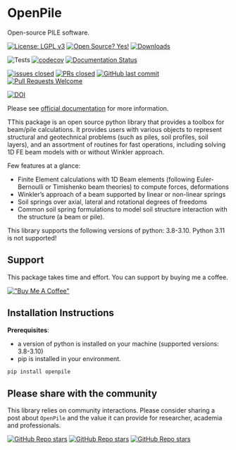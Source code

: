 # OpenPile

Open-source PILE software.

<!-- [![Python Support](https://img.shields.io/pypi/pyversions/openpile.svg)](https://pypi.org/project/openpile/) -->
[![License: LGPL v3](https://img.shields.io/badge/License-GPL%20v3-blue.svg)](https://www.gnu.org/licenses/gpl-3.0)
[![Open Source? Yes!](https://badgen.net/badge/Open%20Source%20%3F/Yes%21/blue?icon=github)](https://github.com/Naereen/badges/)
[![Downloads](https://static.pepy.tech/badge/openpile/month)](https://pepy.tech/project/openpile)

![Tests](https://github.com/TchilDill/openpile/actions/workflows/Test.yml/badge.svg) 
[![codecov](https://codecov.io/gh/TchilDill/Openpile/graph/badge.svg?token=HQERTZ09CV)](https://codecov.io/gh/TchilDill/Openpile)
[![Documentation Status](https://readthedocs.org/projects/openpile/badge/?version=latest)](https://openpile.readthedocs.io/en/latest/?badge=latest)


[![issues closed](https://img.shields.io/github/issues-closed/TchilDill/openpile)](https://github.com/TchilDill/openpile/issues)
[![PRs closed](https://img.shields.io/github/issues-pr-closed/TchilDill/openpile)](https://github.com/TchilDill/openpile/pulls)
[![GitHub last commit](https://img.shields.io/github/last-commit/TchilDill/openpile)](https://github.com/TchilDill/openpile/commits/master)
[![Pull Requests Welcome](https://img.shields.io/badge/PRs-welcome-brightgreen.svg?style=flat)](http://makeapullrequest.com)


[![DOI](https://zenodo.org/badge/DOI/10.5281/zenodo.10116667.svg)](https://doi.org/10.5281/zenodo.10116667)

Please see [official documentation](https://openpile.readthedocs.io/en/latest/) for more information.

TThis package is an open source python library that provides a toolbox for beam/pile calculations. It provides users with various objects to represent structural and geotechnical problems (such as piles, soil profiles, soil layers), and an assortment of routines for fast operations, including solving 1D FE beam models with or without Winkler approach.

Few features at a glance:

- Finite Element calculations with 1D Beam elements (following Euler-Bernoulli or Timishenko beam theories) to compute forces, deformations
- Winkler’s approach of a beam supported by linear or non-linear springs
- Soil springs over axial, lateral and rotational degrees of freedoms
- Common soil spring formulations to model soil structure interaction with the structure (a beam or pile).

This library supports the following versions of python: 3.8-3.10.
Python 3.11 is not supported!

## Support

This package takes time and effort. You can support by buying me a coffee.

[!["Buy Me A Coffee"](https://www.buymeacoffee.com/assets/img/custom_images/orange_img.png)](https://www.buymeacoffee.com/TchillDill)

## Installation Instructions

**Prerequisites**:

* a version of python is installed on your machine (supported versions: 3.8-3.10)
* pip is installed in your environment.

```bash
pip install openpile
```

 ## Please share with the community

This library relies on community interactions. Please consider sharing a post about `OpenPile` and the value it can provide for researcher, academia and professionals.

[![GitHub Repo stars](https://img.shields.io/badge/share%20on-reddit-red?logo=reddit)](https://reddit.com/submit?url=https://github.com/TchilDill/openpile&title=openpile)
[![GitHub Repo stars](https://img.shields.io/badge/share%20on-twitter-03A9F4?logo=twitter)](https://twitter.com/share?url=https://github.com/TchilDill/openpile&t=openpile)
[![GitHub Repo stars](https://img.shields.io/badge/share%20on-linkedin-3949AB?logo=linkedin)](https://www.linkedin.com/shareArticle?url=https://github.com/TchilDill/openpile&title=openpile)